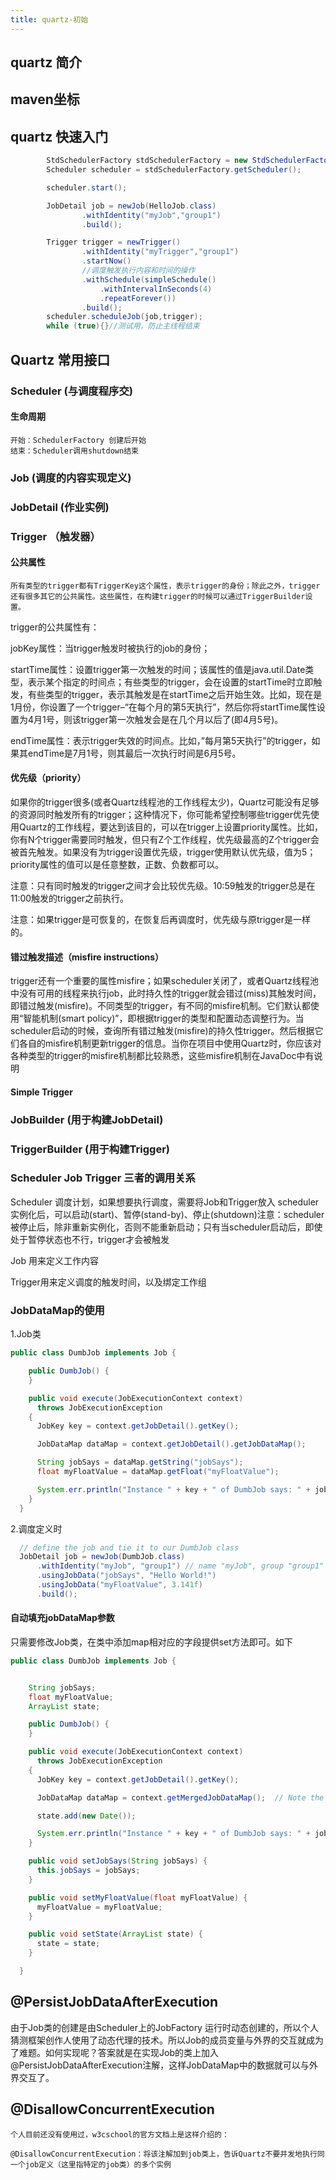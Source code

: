 ```yaml
---
title: quartz-初始
---
```

## quartz 简介
## maven坐标
## quartz 快速入门

```java
        StdSchedulerFactory stdSchedulerFactory = new StdSchedulerFactory();//创建StdSchedulerFactory工厂
        Scheduler scheduler = stdSchedulerFactory.getScheduler();

        scheduler.start();

        JobDetail job = newJob(HelloJob.class)
                .withIdentity("myJob","group1")
                .build();

        Trigger trigger = newTrigger()
                .withIdentity("myTrigger","group1")
                .startNow()
                //调度触发执行内容和时间的操作
                .withSchedule(simpleSchedule()
                    .withIntervalInSeconds(4)
                    .repeatForever())
                .build();
        scheduler.scheduleJob(job,trigger);
        while (true){}//测试用，防止主线程结束
```
## Quartz 常用接口

### Scheduler (与调度程序交)

#### 生命周期
    
    开始：SchedulerFactory 创建后开始
    结束：Scheduler调用shutdown结束

### Job (调度的内容实现定义)

### JobDetail (作业实例)

### Trigger （触发器）

#### 公共属性

    所有类型的trigger都有TriggerKey这个属性，表示trigger的身份；除此之外，trigger还有很多其它的公共属性。这些属性，在构建trigger的时候可以通过TriggerBuilder设置。

trigger的公共属性有：

jobKey属性：当trigger触发时被执行的job的身份；

startTime属性：设置trigger第一次触发的时间；该属性的值是java.util.Date类型，表示某个指定的时间点；有些类型的trigger，会在设置的startTime时立即触发，有些类型的trigger，表示其触发是在startTime之后开始生效。比如，现在是1月份，你设置了一个trigger–“在每个月的第5天执行”，然后你将startTime属性设置为4月1号，则该trigger第一次触发会是在几个月以后了(即4月5号)。

endTime属性：表示trigger失效的时间点。比如，”每月第5天执行”的trigger，如果其endTime是7月1号，则其最后一次执行时间是6月5号。

#### 优先级（priority）

如果你的trigger很多(或者Quartz线程池的工作线程太少)，Quartz可能没有足够的资源同时触发所有的trigger；这种情况下，你可能希望控制哪些trigger优先使用Quartz的工作线程，要达到该目的，可以在trigger上设置priority属性。比如，你有N个trigger需要同时触发，但只有Z个工作线程，优先级最高的Z个trigger会被首先触发。如果没有为trigger设置优先级，trigger使用默认优先级，值为5；priority属性的值可以是任意整数，正数、负数都可以。

注意：只有同时触发的trigger之间才会比较优先级。10:59触发的trigger总是在11:00触发的trigger之前执行。

注意：如果trigger是可恢复的，在恢复后再调度时，优先级与原trigger是一样的。

#### 错过触发描述（misfire instructions）

trigger还有一个重要的属性misfire；如果scheduler关闭了，或者Quartz线程池中没有可用的线程来执行job，此时持久性的trigger就会错过(miss)其触发时间，即错过触发(misfire)。不同类型的trigger，有不同的misfire机制。它们默认都使用“智能机制(smart policy)”，即根据trigger的类型和配置动态调整行为。当scheduler启动的时候，查询所有错过触发(misfire)的持久性trigger。然后根据它们各自的misfire机制更新trigger的信息。当你在项目中使用Quartz时，你应该对各种类型的trigger的misfire机制都比较熟悉，这些misfire机制在JavaDoc中有说明

#### Simple Trigger


### JobBuilder (用于构建JobDetail)

### TriggerBuilder (用于构建Trigger)

### Scheduler Job Trigger 三者的调用关系

Scheduler 调度计划，如果想要执行调度，需要将Job和Trigger放入
scheduler实例化后，可以启动(start)、暂停(stand-by)、停止(shutdown)注意：scheduler被停止后，除非重新实例化，否则不能重新启动；只有当scheduler启动后，即使处于暂停状态也不行，trigger才会被触发

Job 用来定义工作内容

Trigger用来定义调度的触发时间，以及绑定工作组

### JobDataMap的使用

1.Job类
```java
public class DumbJob implements Job {

    public DumbJob() {
    }

    public void execute(JobExecutionContext context)
      throws JobExecutionException
    {
      JobKey key = context.getJobDetail().getKey();

      JobDataMap dataMap = context.getJobDetail().getJobDataMap();

      String jobSays = dataMap.getString("jobSays");
      float myFloatValue = dataMap.getFloat("myFloatValue");

      System.err.println("Instance " + key + " of DumbJob says: " + jobSays + ", and val is: " + myFloatValue);
    }
  }
```
2.调度定义时
```java
  // define the job and tie it to our DumbJob class
  JobDetail job = newJob(DumbJob.class)
      .withIdentity("myJob", "group1") // name "myJob", group "group1"
      .usingJobData("jobSays", "Hello World!")
      .usingJobData("myFloatValue", 3.141f)
      .build();
```
#### 自动填充jobDataMap参数

只需要修改Job类，在类中添加map相对应的字段提供set方法即可。如下

```java
public class DumbJob implements Job {


    String jobSays;
    float myFloatValue;
    ArrayList state;

    public DumbJob() {
    }

    public void execute(JobExecutionContext context)
      throws JobExecutionException
    {
      JobKey key = context.getJobDetail().getKey();

      JobDataMap dataMap = context.getMergedJobDataMap();  // Note the difference from the previous example

      state.add(new Date());

      System.err.println("Instance " + key + " of DumbJob says: " + jobSays + ", and val is: " + myFloatValue);
    }

    public void setJobSays(String jobSays) {
      this.jobSays = jobSays;
    }

    public void setMyFloatValue(float myFloatValue) {
      myFloatValue = myFloatValue;
    }

    public void setState(ArrayList state) {
      state = state;
    }

  }
```
## @PersistJobDataAfterExecution

由于Job类的创建是由Scheduler上的JobFactory 运行时动态创建的，所以个人猜测框架创作人使用了动态代理的技术。所以Job的成员变量与外界的交互就成为了难题。如何实现呢？答案就是在实现Job的类上加入@PersistJobDataAfterExecution注解，这样JobDataMap中的数据就可以与外界交互了。

## @DisallowConcurrentExecution

    个人目前还没有使用过，w3cschool的官方文档上是这样介绍的：
```text
@DisallowConcurrentExecution：将该注解加到job类上，告诉Quartz不要并发地执行同一个job定义（这里指特定的job类）的多个实例
```